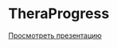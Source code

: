 # TheraProgress
[Просмотреть презентацию](https://github.com/Yusuf-corinnem/TheraProgressPublic/blob/main/TheraProgress.pptx)
